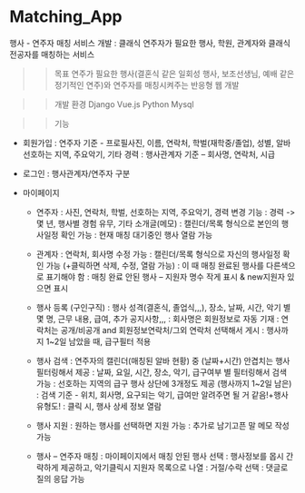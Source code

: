 # Matching_App
행사 - 연주자 매칭 서비스 개발
: 클래식 연주자가 필요한 행사, 학원, 관계자와 클래식 전공자를 매칭하는 서비스

>> 목표
연주가 필요한 행사(결혼식 같은 일회성 행사, 보조선생님, 예배 같은 정기적인 연주)와 연주자를 매칭시켜주는 반응형 웹 개발

>> 개발 환경
Django Vue.js Python Mysql

>> 기능
- 회원가입
: 연주자 기준 - 프로필사진, 이름, 연락처, 학벌(재학중/졸업), 성별, 알바 선호하는 지역, 주요악기, 기타 경력
: 행사관계자 기준 – 회사명, 연락처, 시급

- 로그인
: 행사관계자/연주자 구분

- 마이페이지
    - 연주자
    : 사진, 연락처, 학벌, 선호하는 지역, 주요악기, 경력 변경 기능
    : 경력 -> 몇 년, 행사별 경험 유무, 기타 소개글(메모)
    : 캘린더/목록 형식으로 본인의 행사일정 확인 가능
    : 현재 매칭 대기중인 행사 열람 가능

    - 관계자
    : 연락처, 회사명 수정 가능
    : 캘린더/목록 형식으로 자신의 행사일정 확인 가능 (+클릭하면 삭제, 수정, 열람 가능)
    : 이 때 매칭 완료된 행사를 다른색으로 표기해야 함
    : 매칭 완료 안된 행사 – 지원자 명수 작게 표시 & new지원자 있으면 표시

    -	행사 등록 (구인구직)
    : 행사 성격(결혼식, 졸업식,,,), 장소, 날짜, 시간, 악기 별 몇 명, 근무 내용, 급여, 추가 공지사항,,,
    : 회사명은 회원정보로 자동 기재
    : 연락처는 공개/비공개 and 회원정보연락처/그외 연락처 선택해서 게시
    : 행사까지 1~2일 남았을 때, 급구필터 적용

    -	행사 검색
    : 연주자의 캘린더(매칭된 알바 현황) 중 (날짜+시간) 안겹치는 행사 필터링해서 제공
    : 날짜, 요일, 시간, 장소, 악기, 급구여부 별 필터링해서 검색 가능
    : 선호하는 지역의 급구 행사 상단에 3개정도 제공 (행사까지 1~2일 남은)
    : 검색 기준 - 위치, 회사명, 요구되는 악기, 급여만 알려주면 될 거 같음!+행사유형도!
    : 클릭 시, 행사 상세 정보 열람

    -	행사 지원
    : 원하는 행사를 선택하면 지원 가능
    : 추가로 남기고픈 말 메모 작성 가능

    -	행사 – 연주자 매칭
    : 마이페이지에서 매칭 안된 행사 선택 
    : 행사정보를 몹시 간략하게 제공하고, 악기클릭시 지원자 목록으로 나열
    : 거절/수락 선택
    : 댓글로 질의 응답 가능

